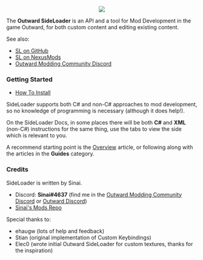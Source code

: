 <p align="center">
<img align="center" src="https://i.imgur.com/DWezCnm.png">
</p>

The <b>Outward SideLoader</b> is an API and a tool for Mod Development in the game Outward, for both custom content and editing existing content.

See also:
* [SL on GitHub](https://github.com/sinai-dev/Outward-Sideloader)
* [SL on NexusMods](https://www.nexusmods.com/outward/mods/96)
* [Outward Modding Community Discord](https://discord.gg/E9jaeUm)

### Getting Started

* [How To Install](Main/Installation)

SideLoader supports both C# and non-C# approaches to mod development, so no knowledge of programming is necessary (although it does help!).

On the SideLoader Docs, in some places there will be both <b>C#</b> and <b>XML</b> (non-C#) instructions for the same thing, use the tabs to view the side which is relevant to you.

A recommend starting point is the [Overview](Basics/Overview) article, or following along with the articles in the <b>Guides</b> category.

### Credits

SideLoader is written by Sinai.

* Discord: <b>Sinai#4637</b> (find me in the [Outward Modding Community Discord](https://discord.gg/E9jaeUm) or [Outward Discord](https://discord.gg/outward))
* [Sinai's Mods Repo](https://github.com/sinai-dev/Outward-Mods)

Special thanks to:
* ehaugw (lots of help and feedback)
* Stian (original implementation of Custom Keybindings)
* Elec0 (wrote initial Outward SideLoader for custom textures, thanks for the inspiration)